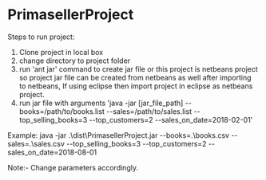 # PrimasellerProject

Steps to run project:
1. Clone project in local box 
2. change directory to project folder 
3. run 'ant jar' command to create jar file or this project is netbeans project so project jar file can be created from netbeans as well after importing to netbeans, If using eclipse then import project in eclipse as netbeans project.
4. run jar file with arguments 'java -jar [jar_file_path] --books=/path/to/books.list --sales=/path/to/sales.list --top_selling_books=3 --top_customers=2 --sales_on_date=2018-02-01'

Example:  java -jar .\dist\PrimasellerProject.jar --books=.\\books.csv --sales=.\\sales.csv --top_selling_books=3 --top_customers=2 --sales_on_date=2018-08-01

Note:- Change parameters accordingly. 
